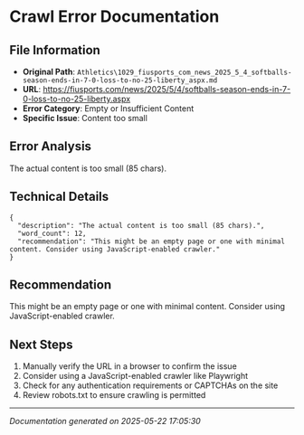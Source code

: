 # Crawl Error Documentation

## File Information
- **Original Path**: `Athletics\1029_fiusports_com_news_2025_5_4_softballs-season-ends-in-7-0-loss-to-no-25-liberty_aspx.md`
- **URL**: https://fiusports.com/news/2025/5/4/softballs-season-ends-in-7-0-loss-to-no-25-liberty.aspx
- **Error Category**: Empty or Insufficient Content
- **Specific Issue**: Content too small

## Error Analysis
The actual content is too small (85 chars).

## Technical Details
```
{
  "description": "The actual content is too small (85 chars).",
  "word_count": 12,
  "recommendation": "This might be an empty page or one with minimal content. Consider using JavaScript-enabled crawler."
}
```

## Recommendation
This might be an empty page or one with minimal content. Consider using JavaScript-enabled crawler.

## Next Steps
1. Manually verify the URL in a browser to confirm the issue
2. Consider using a JavaScript-enabled crawler like Playwright
3. Check for any authentication requirements or CAPTCHAs on the site
4. Review robots.txt to ensure crawling is permitted

---
*Documentation generated on 2025-05-22 17:05:30*
